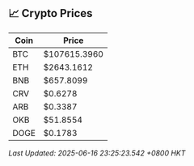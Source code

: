 ## 📈 Crypto Prices

| Coin | Price |
| ---- | ----- |
| BTC | $107615.3960 |
| ETH | $2643.1612 |
| BNB | $657.8099 |
| CRV | $0.6278 |
| ARB | $0.3387 |
| OKB | $51.8554 |
| DOGE | $0.1783 |

_Last Updated: 2025-06-16 23:25:23.542 +0800 HKT_